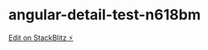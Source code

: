 # angular-detail-test-n618bm

[Edit on StackBlitz ⚡️](https://stackblitz.com/edit/angular-detail-test-j9vxqd)